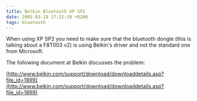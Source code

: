 ```yaml
---
title: Belkin Bluetooth XP SP2
date: 2005-03-29 17:22:19 +0200
tags: bluetooth
---
```


When using XP SP2 you need to make sure that the bluetooth dongle (this is talking about a F8T003 v2) is using Belkin's driver and not the standard one from Microsoft.

The following document at Belkin discusses the problem:

[http://www.belkin.com/support/download/downloaddetails.asp?file_id=1899](http://www.belkin.com/support/download/downloaddetails.asp?file_id=1899)
